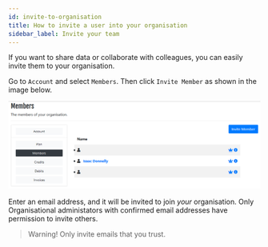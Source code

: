 ```yaml
---
id: invite-to-organisation
title: How to invite a user into your organisation
sidebar_label: Invite your team
---
```


If you want to share data or collaborate with colleagues, you can easily invite them to your organisation. 

Go to `Account` and select `Members`. Then click `Invite Member` as shown in the image below.

<kbd>
<img src=/docs/assets/screenshots/InviteToOrganisation.png>
</kbd>


Enter an email address, and it will be invited to join *your* organisation. Only Organisational administators with confirmed email addresses have permission to invite others.

> Warning! Only invite emails that you trust.

